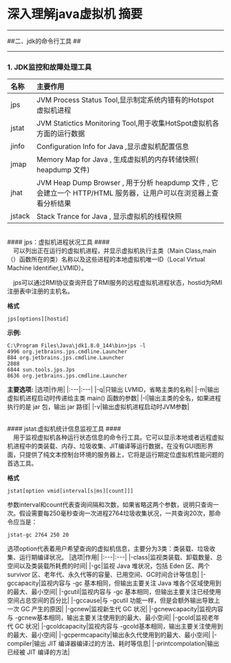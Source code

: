 # 深入理解java虚拟机 摘要 #
***
##二、jdk的命令行工具 ##
***
### 1. JDK监控和故障处理工具 ###
|名称|主要作用|
|:---|:---|
|jps|JVM Process Status Tool,显示制定系统内错有的Hotspot虚拟机进程|
|jstat|JVM Statictics Monitoring Tool,用于收集HotSpot虚拟机各方面的运行数据|
|jinfo|Configuration Info for Java ,显示虚拟机配置信息|
|jmap|Memory Map for Java , 生成虚拟机的内存转储快照( heapdump 文件)|
|jhat|JVM Heap Dump Browser , 用于分析 heapdump 文件 , 它会建立一个 HTTP/HTML 服务器，让用户可以在浏览器上查看分析结果|
|jstack|Stack Trance for Java , 显示虚拟机的线程快照|
<br>
#### jps：虚拟机进程状况工具 ####
<br>
 &emsp;可以列出正在运行的虚拟机进程，并显示虚拟机执行主类（Main Class,main（）函数所在的类）名称以及这些进程的本地虚拟机唯一ID（Local Virtual Machine Identifier,LVMID）。
 
 &emsp;jps可以通过RMI协议查询开启了RMI服务的远程虚拟机进程状态，hostid为RMI注册表中注册的主机名。

**格式**
```
jps[options][hostid]
```

 **示例:**
 ```
C:\Program Files\Java\jdk1.8.0_144\bin>jps -l
4996 org.jetbrains.jps.cmdline.Launcher
884 org.jetbrains.jps.cmdline.Launcher
2888
6844 sun.tools.jps.Jps
8636 org.jetbrains.jps.cmdline.Launcher
 ```
 **主要选项:**
 |选项|作用|
 |:---|:---|
 |-q|只输出 LVMID，省略主类的名称|
 |-m|输出虚拟机进程启动时传递给主类 main() 函数的参数|
 |-l|输出主类的全名，如果进程执行的是 jar 包，输出 jar 路径|
 |-v|输出虚拟机进程启动时JVM参数|

<br>
#### jstat:虚拟机统计信息监视工具 ####
<br>
&emsp;用于监视虚拟机各种运行状态信息的命令行工具。它可以显示本地或者远程虚拟机进程中的类装载、内存、垃圾收集、JIT编译等运行数据，在没有GUI图形界面，只提供了纯文本控制台环境的服务器上，它将是运行期定位虚拟机性能问题的首选工具。

**格式**
```
jstat[option vmid[interval[s|ms][count]]]
```
参数interval和count代表查询间隔和次数，如果省略这两个参数，说明只查询一次。假设需要每250毫秒查询一次进程2764垃圾收集状况，一共查询20次，那命令应当是：
```
jstat-gc 2764 250 20
```
选项option代表着用户希望查询的虚拟机信息，主要分为3类：类装载、垃圾收集、运行期编译状况。
|选项|作用|
|:---|:---|
|-class|监视类装载、卸载数量、总空间以及类装载所耗费的时间|
|-gc|监视 Java 堆状况，包括 Eden 区、两个 survivor 区、老年代、永久代等的容量、已用空间、GC时间合计等信息|
|-gccapacity|监视内容与 -gc 基本相同，但输出主要关注 Java 堆各个区域使用到的最大、最小空间|
|-gcutil|监视内容与 -gc 基本相同，但输出主要关注已经使用空间占总空间的百分比|
|-gccause|与 -gcutil 功能一样，但是会额外输出导致上一次 GC 产生的原因|
|-gcnew|监视新生代 GC 状况|
|-gcnewcapacity|监视内容与 -gcnew基本相同，输出主要关注使用到的最大、最小空间|
|-gcold|监视老年代 GC 状况|
|-gcoldcapacity|监视内容与 -gcold基本相同，输出主要关注使用到的最大、最小空间|
|-gcpermcapacity|输出永久代使用到的最大、最小空间|
|-compiler|输出 JIT 编译器编译过的方法、耗时等信息|
|-printcompolation|输出已经被 JIT 编译的方法|
